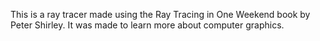 This is a ray tracer made using the Ray Tracing in One Weekend book by Peter Shirley. It was made to learn more about computer graphics.
